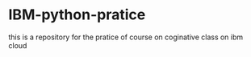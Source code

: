 # IBM-python-pratice
this is a repository for the pratice of course on coginative class on ibm cloud
